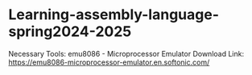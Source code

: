 # Learning-assembly-language-spring2024-2025
Necessary Tools: emu8086 - Microprocessor Emulator
Download Link: https://emu8086-microprocessor-emulator.en.softonic.com/
